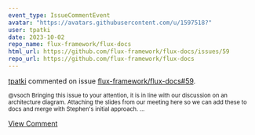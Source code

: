 ```yaml
---
event_type: IssueCommentEvent
avatar: "https://avatars.githubusercontent.com/u/1597518?"
user: tpatki
date: 2023-10-02
repo_name: flux-framework/flux-docs
html_url: https://github.com/flux-framework/flux-docs/issues/59
repo_url: https://github.com/flux-framework/flux-docs
---
```


<a href='https://github.com/tpatki' target='_blank'>tpatki</a> commented on issue <a href='https://github.com/flux-framework/flux-docs/issues/59' target='_blank'>flux-framework/flux-docs#59</a>.

<small>@vsoch Bringing this issue to your attention, it is in line with our discussion on an architecture diagram. Attaching the slides from our meeting here so we can add these to docs and merge with Stephen's initial approach. ...</small>

<a href='https://github.com/flux-framework/flux-docs/issues/59' target='_blank'>View Comment</a>